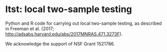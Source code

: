 # ltst: local two-sample testing

Python and R code for carrying out local two-sample testing, as described in Freeman et al. (2017; http://adsabs.harvard.edu/abs/2017MNRAS.471.3273F).

We acknowledge the support of NSF Grant 1521786.
